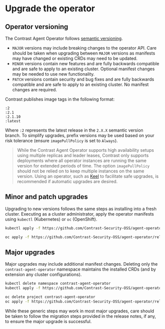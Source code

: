 # Upgrade the operator

## Operator versioning

The Contrast Agent Operator follows [semantic versioning](https://semver.org/#semantic-versioning-specification-semver).

- `MAJOR` versions may include breaking changes to the operator API. Care should be taken when upgrading between `MAJOR` versions as manifests may have changed or existing CRDs may need to be updated.
- `MINOR` versions contain new features and are fully backwards compatible and are safe to apply to an existing cluster. Optional manifest changes may be needed to use new functionality.
- `PATCH` versions contain security and bug fixes and are fully backwards compatible and are safe to apply to an existing cluster. No manifest changes are required.

Contrast publishes image tags in the following format:

```
:2
:2.1
:2.1.10
:latest
```

Where `:2` represents the latest release in the `2.X.X` semantic version branch. To simplify upgrades, prefix versions may be used based on your risk tolerance (ensure `imagePullPolicy` is set to `Always`).

> While the Contrast Agent Operator supports high availability setups using multiple replicas and leader leases, Contrast only supports deployments where all operator instances are running the same version for extended periods of time. The option `imagePullPolicy` should not be relied on to keep multiple instances on the same version. Using an operator, such as [Keel](https://keel.sh/) to facilitate safe upgrades, is recommended if automatic upgrades are desired.

## Minor and patch upgrades

Upgrading to new versions follows the same steps as installing into a fresh cluster. Executing as a cluster administrator, apply the operator manifests using `kubectl` (Kubernetes) or `oc` (OpenShift).

```bash
kubectl apply -f https://github.com/Contrast-Security-OSS/agent-operator/releases/latest/download/install-prod.yaml
```

```bash
oc apply -f https://github.com/Contrast-Security-OSS/agent-operator/releases/latest/download/install-prod.yaml
```

## Major upgrades

Major upgrades may include additional manifest changes. Deleting only the `contrast-agent-operator` namespace maintains the installed CRDs (and by extension any cluster configurations).

```bash
kubectl delete namespace contrast-agent-operator
kubectl apply -f https://github.com/Contrast-Security-OSS/agent-operator/releases/latest/download/install-prod.yaml
```

```bash
oc delete project contrast-agent-operator
oc apply -f https://github.com/Contrast-Security-OSS/agent-operator/releases/latest/download/install-prod.yaml
```

While these generic steps may work in most major upgrades, care should be taken to follow the migration steps provided in the release notes, if any, to ensure the major upgrade is successful.
